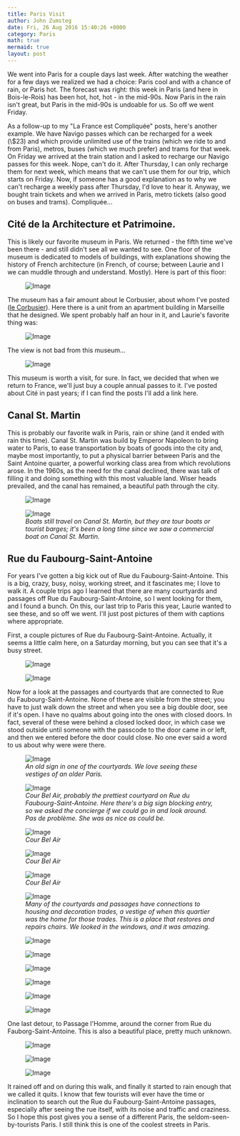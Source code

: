 ```yaml
---
title: Paris Visit
author: John Zumsteg
date: Fri, 26 Aug 2016 15:40:26 +0000
category: Paris
math: true
mermaid: true
layout: post
---
```

We went into Paris for a couple days last week. After watching the weather for a few days we realized we had a choice: Paris cool and with a chance of rain, or Paris hot. The forecast was right: this week in Paris (and here in Bois-le-Rois) has been hot, hot, hot - in the mid-90s. Now Paris in the rain isn't great, but Paris in the mid-90s is undoable for us. So off we went Friday.

As a follow-up to my "La France est Compliquée" posts, here's another example. We have Navigo passes which can be recharged for a week (\\$23) and which provide unlimited use of the trains (which we ride to and from Paris), metros, buses (which we much prefer) and trams for that week. On Friday we arrived at the train station and I asked to recharge our Navigo passes for this week. Nope, can't do it. After Thursday, I can only recharge them for next week, which means that we can't use them for our trip, which starts on Friday. Now, if someone has a good explanation as to why we can't recharge a weekly pass after Thursday, I'd love to hear it. Anyway, we bought train tickets and when we arrived in Paris, metro tickets (also good on buses and trams). Compliquée...
<h2>Cité de la Architecture et Patrimoine.</h2>
This is likely our favorite museum in Paris. We returned - the fifth time we've been there - and still didn't see all we wanted to see. One floor of the museum is dedicated to models of buildings, with explanations showing the history of French architecture (in French, of course; between Laurie and I we can muddle through and understand. Mostly). Here is part of this floor:

<figure class = "landscape">
	<img class = "landscape" src="{{"/assets/images/2016/08/DSC05197.jpg" | prepend: site.baseurl  }}" alt="Image" />
	<figcaption></figcaption>
</figure>



The museum has a fair amount about le Corbusier, about whom I've posted (<a href="http://zumsteg.us/?p=3227">le Corbusier</a>). Here there is a unit from an apartment building in Marseille that he designed. We spent probably half an hour in it, and Laurie's favorite thing was:

<figure class = "landscape">
	<img class = "landscape" src="{{"/assets/images/2016/08/DSC05187.jpg" | prepend: site.baseurl  }}" alt="Image" />
	<figcaption></figcaption>
</figure>



The view is not bad from this museum...

<figure class = "portrait">
	<img class = "portrait" src="{{"/assets/images/2016/08/DSC05199.jpg" | prepend: site.baseurl  }}" alt="Image" />
	<figcaption></figcaption>
</figure>



This museum is worth a visit, for sure. In fact, we decided that when we return to France, we'll just buy a couple annual passes to it. I've posted about Cité in past years; if I can find the posts I'll add a link here.
<h2>Canal St. Martin</h2>
This is probably our favorite walk in Paris, rain or shine (and it ended with rain this time). Canal St. Martin was build by Emperor Napoleon to bring water to Paris, to ease transportation by boats of goods into the city and, maybe most importantly, to put a physical barrier between Paris and the Saint Antoine quarter, a powerful working class area from which revolutions arose. In the 1960s, as the need for the canal declined, there was talk of filling it and doing something with this most valuable land. Wiser heads prevailed, and the canal has remained, a beautiful path through the city.

<figure class = "landscape">
	<img class = "landscape" src="{{"/assets/images/2016/08/DSC05207.jpg" | prepend: site.baseurl  }}" alt="Image" />
	<figcaption></figcaption>
</figure>



<figure class = "landscape">
	<img class = "landscape" src="{{"/assets/images/2016/08/DSC05211.jpg" | prepend: site.baseurl  }}" alt="Image" />
	<figcaption><em>Boats still travel on Canal St. Martin, but they are tour boats or tourist barges; it's been a long time since we saw a commercial boat on Canal St. Martin.</em></figcaption>
</figure>


<h2>Rue du Faubourg-Saint-Antoine</h2>
For years I've gotten a big kick out of Rue du Faubourg-Saint-Antoine. This is a big, crazy, busy, noisy, working street, and it fascinates me; I love to walk it. A couple trips ago I learned that there are many courtyards and passages off Rue du Faubourg-Saint-Antoine, so I went looking for them, and I found a bunch. On this, our last trip to Paris this year, Laurie wanted to see these, and so off we went. I'll just post pictures of them with captions where appropriate.

First, a couple pictures of Rue du Faubourg-Saint-Antoine. Actually, it seems a little calm here, on a Saturday morning, but you can see that it's a busy street.

<figure class = "landscape">
	<img class = "landscape" src="{{"/assets/images/2016/08/DSC05132.jpg" | prepend: site.baseurl  }}" alt="Image" />
	<figcaption></figcaption>
</figure>

 <figure class = "landscape">
	<img class = "landscape" src="{{"/assets/images/2016/08/DSC05146.jpg" | prepend: site.baseurl  }}" alt="Image" />
	<figcaption></figcaption>
</figure>



Now for a look at the passages and courtyards that are connected to Rue du Faubourg-Saint-Antoine. None of these are visible from the street; you have to just walk down the street and when you see a big double door, see if it's open. I have no qualms about going into the ones with closed doors. In fact, several of these were behind a closed locked door, in which case we stood outside until someone with the passcode to the door came in or left, and then we entered before the door could close. No one ever said a word to us about why were were there.

<figure class = "landscape">
	<img class = "landscape" src="{{"/assets/images/2016/08/DSC05139.jpg" | prepend: site.baseurl  }}" alt="Image" />
	<figcaption><em>An old sign in one of the courtyards. We love seeing these vestiges of an older Paris.</em></figcaption>
</figure>



<figure class = "portrait">
	<img class = "portrait" src="{{"/assets/images/2016/08/DSC05140.jpg" | prepend: site.baseurl  }}" alt="Image" />
	<figcaption><em>Cour Bel Air, probably the prettiest courtyard on Rue du Faubourg-Saint-Antoine. Here there's a big sign blocking entry, so we asked the concierge if we could go in and look around. Pas de problème. She was as nice as could be.</em></figcaption>
</figure>



<figure class = "portrait">
	<img class = "portrait" src="{{"/assets/images/2016/08/DSC05143.jpg" | prepend: site.baseurl  }}" alt="Image" />
	<figcaption><em>Cour Bel Air</em></figcaption>
</figure>



<figure class = "portrait">
	<img class = "portrait" src="{{"/assets/images/2016/08/DSC05144.jpg" | prepend: site.baseurl  }}" alt="Image" />
	<figcaption><em>Cour Bel Air</em></figcaption>
</figure>



<figure class = "landscape">
	<img class = "landscape" src="{{"/assets/images/2016/08/DSC05145.jpg" | prepend: site.baseurl  }}" alt="Image" />
	<figcaption><em>Cour Bel Air</em></figcaption>
</figure>



<figure class = "landscape">
	<img class = "landscape" src="{{"/assets/images/2016/08/DSC05169.jpg" | prepend: site.baseurl  }}" alt="Image" />
	<figcaption><em>Many of the courtyards and passages have connections to housing and decoration trades, a vestige of when this quartier was the home for those trades. This is a place that restores and repairs chairs. We looked in the windows, and it was amazing.</em></figcaption>
</figure>



<figure class = "portrait">
	<img class = "portrait" src="{{"/assets/images/2016/08/DSC05149.jpg" | prepend: site.baseurl  }}" alt="Image" />
	<figcaption></figcaption>
</figure>

 <figure class = "portrait">
	<img class = "portrait" src="{{"/assets/images/2016/08/DSC05152.jpg" | prepend: site.baseurl  }}" alt="Image" />
	<figcaption></figcaption>
</figure>

 <figure class = "portrait">
	<img class = "portrait" src="{{"/assets/images/2016/08/DSC05153.jpg" | prepend: site.baseurl  }}" alt="Image" />
	<figcaption></figcaption>
</figure>

 <figure class = "portrait">
	<img class = "portrait" src="{{"/assets/images/2016/08/DSC05162.jpg" | prepend: site.baseurl  }}" alt="Image" />
	<figcaption></figcaption>
</figure>

 <figure class = "landscape">
	<img class = "landscape" src="{{"/assets/images/2016/08/DSC05164.jpg" | prepend: site.baseurl  }}" alt="Image" />
	<figcaption></figcaption>
</figure>

 <figure class = "landscape">
	<img class = "landscape" src="{{"/assets/images/2016/08/DSC05167.jpg" | prepend: site.baseurl  }}" alt="Image" />
	<figcaption></figcaption>
</figure>



One last detour, to Passage l'Homme, around the corner from Rue du Fauborg-Saint-Antoine. This is also a beautiful place, pretty much unknown.

<figure class = "portrait">
	<img class = "portrait" src="{{"/assets/images/2016/08/DSC05172.jpg" | prepend: site.baseurl  }}" alt="Image" />
	<figcaption></figcaption>
</figure>

 <figure class = "portrait">
	<img class = "portrait" src="{{"/assets/images/2016/08/DSC05177.jpg" | prepend: site.baseurl  }}" alt="Image" />
	<figcaption></figcaption>
</figure>

 <figure class = "portrait">
	<img class = "portrait" src="{{"/assets/images/2016/08/DSC05180.jpg" | prepend: site.baseurl  }}" alt="Image" />
	<figcaption></figcaption>
</figure>



It rained off and on during this walk, and finally it started to rain enough that we called it quits. I know that few tourists will ever have the time or inclination to search out the Rue du Faubourg-Saint-Antoine passages, especially after seeing the rue itself, with its noise and traffic and craziness. So I hope this post gives you a sense of a different Paris, the seldom-seen-by-tourists Paris. I still think this is one of the coolest streets in Paris.

 

